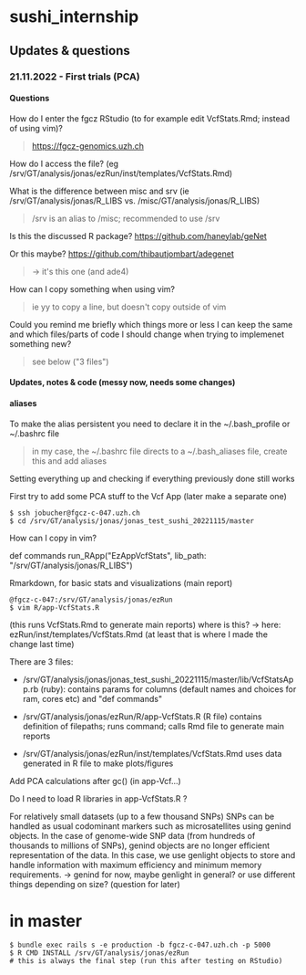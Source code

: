 # sushi_internship

## Updates & questions

### 21.11.2022 - First trials (PCA)
#### Questions
How do I enter the fgcz RStudio (to for example edit VcfStats.Rmd; instead of using vim)?
> https://fgcz-genomics.uzh.ch
> 
How do I access the file? (eg /srv/GT/analysis/jonas/ezRun/inst/templates/VcfStats.Rmd)

What is the difference between misc and srv (ie /srv/GT/analysis/jonas/R_LIBS vs. /misc/GT/analysis/jonas/R_LIBS)
> /srv is an alias to /misc; recommended to use /srv

Is this the discussed R package? https://github.com/haneylab/geNet

Or this maybe? https://github.com/thibautjombart/adegenet 
> -> it's this one (and ade4)

How can I copy something when using vim?
> ie yy to copy a line, but doesn't copy outside of vim

Could you remind me briefly which things more or less I can keep the same and which files/parts of code I should change when trying to implemenet something new?
> see below ("3 files")

#### Updates, notes & code (messy now, needs some changes)

#### aliases
To make the alias persistent you need to declare it in the ~/.bash_profile or ~/.bashrc file
> in my case, the ~/.bashrc file directs to a ~/.bash_aliases file, create this and add aliases

Setting everything up and checking if everything previously done still works

First try to add some PCA stuff to the Vcf App (later make a separate one)
```
$ ssh jobucher@fgcz-c-047.uzh.ch
$ cd /srv/GT/analysis/jonas/jonas_test_sushi_20221115/master
```

How can I copy in vim?

def commands
  run_RApp("EzAppVcfStats", lib_path: "/srv/GT/analysis/jonas/R_LIBS")
  
  
Rmarkdown, for basic stats and visualizations (main report)
```
@fgcz-c-047:/srv/GT/analysis/jonas/ezRun
$ vim R/app-VcfStats.R
```
(this runs VcfStats.Rmd to generate main reports)
where is this?
-> here: ezRun/inst/templates/VcfStats.Rmd
(at least that is where I made the change last time)

There are 3 files:
* /srv/GT/analysis/jonas/jonas_test_sushi_20221115/master/lib/VcfStatsApp.rb (ruby):
  contains params for columns (default names and choices for ram, cores etc) and "def commands"
  
* /srv/GT/analysis/jonas/ezRun/R/app-VcfStats.R (R file)
   contains definition of filepaths; runs command; calls Rmd file to generate main reports
   
* /srv/GT/analysis/jonas/ezRun/inst/templates/VcfStats.Rmd
  uses data generated in R file to make plots/figures
  

Add PCA calculations after gc() (in app-Vcf...)

                    
Do I need to load R libraries in app-VcfStats.R ?


For relatively small datasets (up to a few thousand SNPs) SNPs can be handled as usual codominant markers such as
microsatellites using genind objects. In the case of genome-wide SNP data (from hundreds
of thousands to millions of SNPs), genind objects are no longer efficient representation
of the data. In this case, we use genlight objects to store and handle information with
maximum efficiency and minimum memory requirements.
-> genind for now, maybe genlight in general? or use different things depending on size? (question for later)


# in master
```
$ bundle exec rails s -e production -b fgcz-c-047.uzh.ch -p 5000
$ R CMD INSTALL /srv/GT/analysis/jonas/ezRun
# this is always the final step (run this after testing on RStudio)
```

